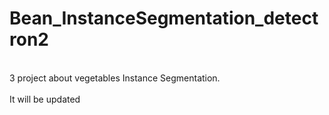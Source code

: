 # Bean_InstanceSegmentation_detectron2

<br>3 project about vegetables Instance Segmentation.</br>
<br> It will be updated </br>

